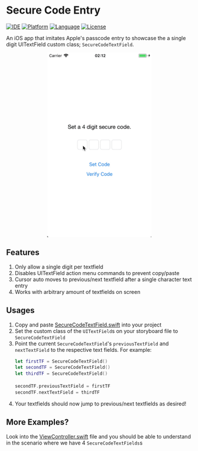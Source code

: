 # Secure Code Entry

[![IDE](https://img.shields.io/badge/Xcode-9-blue.svg)](https://developer.apple.com/xcode/)
[![Platform](https://img.shields.io/badge/platform-iOS%2011-green.svg)](https://developer.apple.com/ios/)
[![Language](https://img.shields.io/badge/swift-4-orange.svg)](https://swift.org)
[![License](https://img.shields.io/badge/license-MIT-blue.svg)](LICENSE)

An iOS app that imitates Apple's passcode entry to showcase the a single digit UITextField custom class; `SecureCodeTextField`.

<p align="center"><img src="https://github.com/zaimramlan/ios-secure-code-entry/blob/develop/Demo.gif" alt="demo" align="center" width="auto" height="500"/></p>

## Features
1. Only allow a single digit per textfield
1. Disables UITextField action menu commands to prevent copy/paste
1. Cursor auto moves to previous/next textfield after a single character text entry
1. Works with arbitrary amount of textfields on screen

## Usages
1. Copy and paste <a href="https://github.com/zaimramlan/ios-secure-code-entry/blob/release/1.0.0/SecureCodeEntry/Modules/Main/SecureCodeTextField.swift" target="_blank">SecureCodeTextField.swift</a> into your project
1. Set the custom class of the `UITextField`s on your storyboard file to `SecureCodeTextField`
1. Point the current `SecureCodeTextField`'s `previousTextField` and `nextTextField` to the respective text fields. For example:
    ```swift
    let firstTF = SecureCodeTextField()
    let secondTF = SecureCodeTextField()
    let thirdTF = SecureCodeTextField()
    
    secondTF.previousTextField = firstTF
    secondTF.nextTextField = thirdTF 
    ```
1. Your textfields should now jump to previous/next textfields as desired!

## More Examples?
Look into the <a href="https://github.com/zaimramlan/ios-secure-code-entry/blob/release/1.0.0/SecureCodeEntry/Modules/Main/ViewController.swift" target="_blank">ViewController.swift</a> file and you should be able to understand in the scenario where we have 4 `SecureCodeTextFields`s
